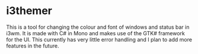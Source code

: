 # i3themer

This is a tool for changing the colour and font of windows and status bar in i3wm. It is made with C# in Mono and makes use of the GTK# framework for the UI. This currently has very little error handling and I plan to add more features in the future.
